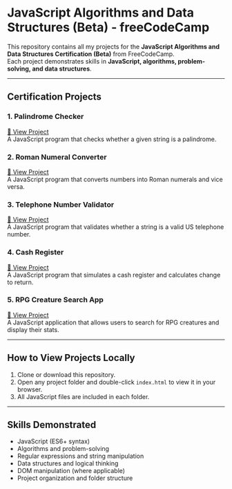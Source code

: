 # JavaScript Algorithms and Data Structures (Beta) - freeCodeCamp

This repository contains all my projects for the **JavaScript Algorithms and Data Structures Certification (Beta)** from FreeCodeCamp.  
Each project demonstrates skills in **JavaScript, algorithms, problem-solving, and data structures**.

---

## Certification Projects

### 1. Palindrome Checker
[🚀 View Project](./01-palindrome-checker/index.html)  
A JavaScript program that checks whether a given string is a palindrome.

### 2. Roman Numeral Converter
[🚀 View Project](./02-roman-numeral-converter/index.html)  
A JavaScript program that converts numbers into Roman numerals and vice versa.

### 3. Telephone Number Validator
[🚀 View Project](./03-telephone-number-validator/index.html)  
A JavaScript program that validates whether a string is a valid US telephone number.

### 4. Cash Register
[🚀 View Project](./04-cash-register/index.html)  
A JavaScript program that simulates a cash register and calculates change to return.

### 5. RPG Creature Search App
[🚀 View Project](./05-rpg-creature-search-app/index.html)  
A JavaScript application that allows users to search for RPG creatures and display their stats.

---

## How to View Projects Locally

1. Clone or download this repository.  
2. Open any project folder and double-click `index.html` to view it in your browser.  
3. All JavaScript files are included in each folder.

---

## Skills Demonstrated

- JavaScript (ES6+ syntax)  
- Algorithms and problem-solving  
- Regular expressions and string manipulation  
- Data structures and logical thinking  
- DOM manipulation (where applicable)  
- Project organization and folder structure


